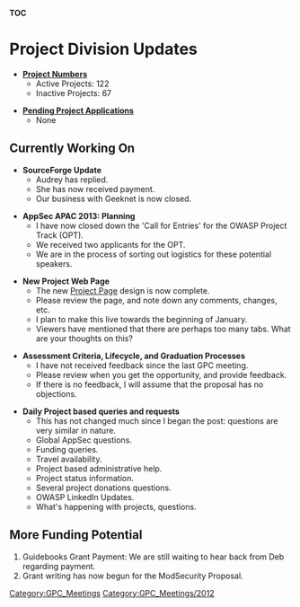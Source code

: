 __TOC__

# Project Division Updates

  - **[Project
    Numbers](https://docs.google.com/a/owasp.org/spreadsheet/ccc?key=0AllOCxlYdf1AdFdaYXJ6SDFXNXBaemNwbnNHN3N5RVE#gid=16)**
      - Active Projects: 122
      - Inactive Projects: 67

<!-- end list -->

  - **[Pending Project
    Applications](https://docs.google.com/a/owasp.org/spreadsheet/ccc?key=0Amvv_7Gz8Z7TdHZfWGhHZ0Z4UFFwZU42djBXcVVLSlE#gid=0)**
      - None

## Currently Working On

  - **SourceForge Update**
      - Audrey has replied.
      - She has now received payment.
      - Our business with Geeknet is now closed.

<!-- end list -->

  - **AppSec APAC 2013: Planning**
      - I have now closed down the 'Call for Entries' for the OWASP
        Project Track (OPT).
      - We received two applicants for the OPT.
      - We are in the process of sorting out logistics for these
        potential speakers.

<!-- end list -->

  - **New Project Web Page**
      - The new [Project
        Page](https://www.owasp.org/index.php/Test2test) design is now
        complete.
      - Please review the page, and note down any comments, changes,
        etc.
      - I plan to make this live towards the beginning of January.
      - Viewers have mentioned that there are perhaps too many tabs.
        What are your thoughts on this?

<!-- end list -->

  - **Assessment Criteria, Lifecycle, and Graduation Processes**
      - I have not received feedback since the last GPC meeting.
      - Please review when you get the opportunity, and provide
        feedback.
      - If there is no feedback, I will assume that the proposal has no
        objections.

<!-- end list -->

  - **Daily Project based queries and requests**
      - This has not changed much since I began the post: questions are
        very similar in nature.
      - Global AppSec questions.
      - Funding queries.
      - Travel availability.
      - Project based administrative help.
      - Project status information.
      - Several project donations questions.
      - OWASP LinkedIn Updates.
      - What's happening with projects, questions.

## More Funding Potential

1.  Guidebooks Grant Payment: We are still waiting to hear back from Deb
    regarding payment.
2.  Grant writing has now begun for the ModSecurity Proposal.

[Category:GPC_Meetings](Category:GPC_Meetings "wikilink")
[Category:GPC_Meetings/2012](Category:GPC_Meetings/2012 "wikilink")